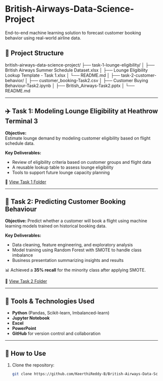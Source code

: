 # British-Airways-Data-Science-Project
End-to-end machine learning solution to forecast customer booking behavior using real-world airline data.

## 📁 Project Structure
british-airways-data-science-project/
├── task-1-lounge-eligibility/
│   ├── British Airways Summer Schedule Dataset.xlsx
│   ├── Lounge Eligibility Lookup Template - Task 1.xlsx
│   └── README.md
│
├── task-2-customer-behavior/
│   ├── customer_booking-Task2.csv
│   ├── Customer Buying Behaviour-Task2.ipynb
│   ├── British_Airways-Task2.pptx
│   └── README.md


---

## ✈️ Task 1: Modeling Lounge Eligibility at Heathrow Terminal 3

**Objective:**  
Estimate lounge demand by modeling customer eligibility based on flight schedule data.

**Key Deliverables:**
- Review of eligibility criteria based on customer groups and flight data
- A reusable lookup table to assess lounge eligibility
- Tools to support future lounge capacity planning

🔗 [View Task 1 Folder](./task-1-lounge-eligibility)

---

## 🧠 Task 2: Predicting Customer Booking Behaviour

**Objective:**
Predict whether a customer will book a flight using machine learning models trained on historical booking data.

**Key Deliverables:**
- Data cleaning, feature engineering, and exploratory analysis
- Model training using Random Forest with SMOTE to handle class imbalance
- Business presentation summarizing insights and results

📊 Achieved a **35% recall** for the minority class after applying SMOTE.

🔗 [View Task 2 Folder](./task-2-customer-behavior)

---

## 🔧 Tools & Technologies Used

- **Python** (Pandas, Scikit-learn, Imbalanced-learn)
- **Jupyter Notebook**
- **Excel**
- **PowerPoint**
- **GitHub** for version control and collaboration

---

## 🚀 How to Use

1. Clone the repository:
   ```bash
   git clone https://github.com/KeerthiReddy-B/British-Airways-Data-Science-Project.git
